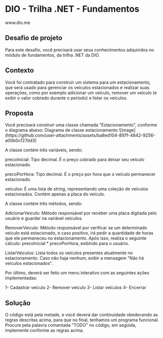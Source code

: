 <H1> DIO - Trilha .NET - Fundamentos </H1>
<a>www.dio.me</a>

<h2>Desafio de projeto</h2>
Para este desafio, você precisará usar seus conhecimentos adquiridos no módulo de fundamentos, da trilha .NET da DIO.

<h2>Contexto</h2>
Você foi contratado para construir um sistema para um estacionamento, que será usado para gerenciar os veículos estacionados e realizar suas operações, como por exemplo adicionar um veículo, remover um veículo (e exibir o valor cobrado durante o período) e listar os veículos.

<h2>Proposta</h2>
Você precisará construir uma classe chamada "Estacionamento", conforme o diagrama abaixo: Diagrama de classe estacionamento
![image](https://github.com/user-attachments/assets/ba8ed104-897f-4842-9256-a00b0cf27dd3)


A classe contém três variáveis, sendo:

precoInicial: Tipo decimal. É o preço cobrado para deixar seu veículo estacionado.

precoPorHora: Tipo decimal. É o preço por hora que o veículo permanecer estacionado.

veiculos: É uma lista de string, representando uma coleção de veículos estacionados. Contém apenas a placa do veículo.

A classe contém três métodos, sendo:

AdicionarVeiculo: Método responsável por receber uma placa digitada pelo usuário e guardar na variável veiculos.

RemoverVeiculo: Método responsável por verificar se um determinado veículo está estacionado, e caso positivo, irá pedir a quantidade de horas que ele permaneceu no estacionamento. Após isso, realiza o seguinte cálculo: precoInicial * precoPorHora, exibindo para o usuário.

ListarVeiculos: Lista todos os veículos presentes atualmente no estacionamento. Caso não haja nenhum, exibir a mensagem "Não há veículos estacionados".

Por último, deverá ser feito um menu interativo com as seguintes ações implementadas:

  1- Cadastrar veículo
  2- Remover veículo
  3- Listar veículos
  4- Encerrar
<h2>Solução</h2>
O código está pela metade, e você deverá dar continuidade obedecendo as regras descritas acima, para que no final, tenhamos um programa funcional. Procure pela palavra comentada "TODO" no código, em seguida, implemente conforme as regras acima.
